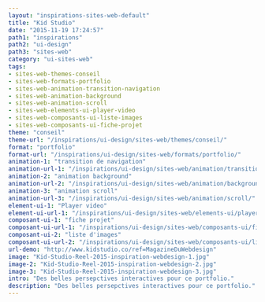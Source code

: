 ```yaml
---
layout: "inspirations-sites-web-default"
title: "Kid Studio"
date: "2015-11-19 17:24:57"
path1: "inspirations"
path2: "ui-design"
path3: "sites-web"
category: "ui-sites-web"
tags:
- sites-web-themes-conseil
- sites-web-formats-portfolio
- sites-web-animation-transition-navigation
- sites-web-animation-background
- sites-web-animation-scroll
- sites-web-elements-ui-player-video
- sites-web-composants-ui-liste-images
- sites-web-composants-ui-fiche-projet
theme: "conseil"
theme-url: "/inspirations/ui-design/sites-web/themes/conseil/"
format: "portfolio"
format-url: "/inspirations/ui-design/sites-web/formats/portfolio/"
animation-1: "transition de navigation"
animation-url-1: "/inspirations/ui-design/sites-web/animation/transition-navigation/"
animation-2: "animation background"
animation-url-2: "/inspirations/ui-design/sites-web/animation/background/"
animation-3: "animation scroll"
animation-url-3: "/inspirations/ui-design/sites-web/animation/scroll/"
element-ui-1: "Player video"
element-ui-url-1: "/inspirations/ui-design/sites-web/elements-ui/player-video/"
composant-ui-1: "fiche projet"
composant-ui-url-1: "/inspirations/ui-design/sites-web/composants-ui/fiche-projet/"
composant-ui-2: "liste d'images"
composant-ui-url-2: "/inspirations/ui-design/sites-web/composants-ui/liste-images/"
url-demo: "http://www.kidstudio.co/ref=MagazineDuWebdesign"
image: "Kid-Studio-Reel-2015-inspiration-webdesign-1.jpg"
image-2: "Kid-Studio-Reel-2015-inspiration-webdesign-2.jpg"
image-3: "Kid-Studio-Reel-2015-inspiration-webdesign-3.jpg"
intro: "Des belles persepctives interactives pour ce portfolio."
description: "Des belles persepctives interactives pour ce portfolio."
---
```

